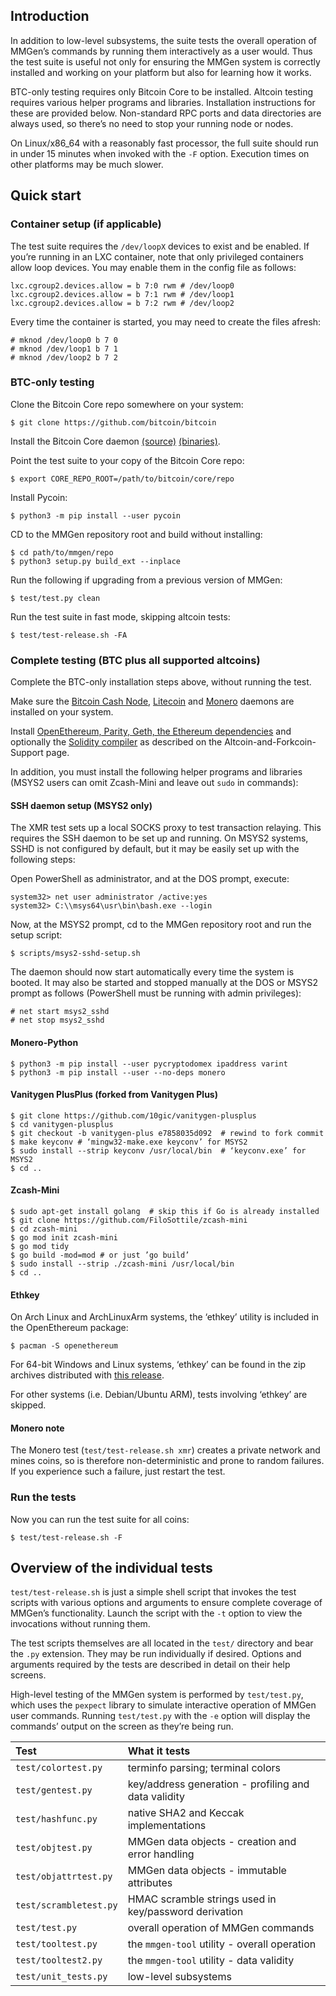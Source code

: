 ## Introduction

In addition to low-level subsystems, the suite tests the overall operation of
MMGen’s commands by running them interactively as a user would.  Thus the test
suite is useful not only for ensuring the MMGen system is correctly installed
and working on your platform but also for learning how it works.

BTC-only testing requires only Bitcoin Core to be installed.  Altcoin testing
requires various helper programs and libraries.  Installation instructions for
these are provided below.  Non-standard RPC ports and data directories are
always used, so there’s no need to stop your running node or nodes.

On Linux/x86\_64 with a reasonably fast processor, the full suite should run in
under 15 minutes when invoked with the `-F` option.  Execution times on other
platforms may be much slower.

## Quick start

### Container setup (if applicable)

The test suite requires the `/dev/loopX` devices to exist and be enabled.  If
you’re running in an LXC container, note that only privileged containers allow
loop devices.  You may enable them in the config file as follows:

```text
lxc.cgroup2.devices.allow = b 7:0 rwm # /dev/loop0
lxc.cgroup2.devices.allow = b 7:1 rwm # /dev/loop1
lxc.cgroup2.devices.allow = b 7:2 rwm # /dev/loop2
```

Every time the container is started, you may need to create the files afresh:

```text
# mknod /dev/loop0 b 7 0
# mknod /dev/loop1 b 7 1
# mknod /dev/loop2 b 7 2
```

### BTC-only testing

Clone the Bitcoin Core repo somewhere on your system:

```text
$ git clone https://github.com/bitcoin/bitcoin
```

Install the Bitcoin Core daemon [(source)][sd] [(binaries)][bd].

Point the test suite to your copy of the Bitcoin Core repo:

```text
$ export CORE_REPO_ROOT=/path/to/bitcoin/core/repo
```

Install Pycoin:

```text
$ python3 -m pip install --user pycoin
```

CD to the MMGen repository root and build without installing:

```text
$ cd path/to/mmgen/repo
$ python3 setup.py build_ext --inplace
```

Run the following if upgrading from a previous version of MMGen:

```text
$ test/test.py clean
```

Run the test suite in fast mode, skipping altcoin tests:

```text
$ test/test-release.sh -FA
```

### Complete testing (BTC plus all supported altcoins)

Complete the BTC-only installation steps above, without running the test.

Make sure the [Bitcoin Cash Node][cnd], [Litecoin][ld] and [Monero][md]
daemons are installed on your system.

Install [OpenEthereum, Parity, Geth, the Ethereum dependencies][oe] and
optionally the [Solidity compiler][sc] as described on the
Altcoin-and-Forkcoin-Support page.

In addition, you must install the following helper programs and libraries (MSYS2
users can omit Zcash-Mini and leave out `sudo` in commands):

#### SSH daemon setup (MSYS2 only)

The XMR test sets up a local SOCKS proxy to test transaction relaying.  This
requires the SSH daemon to be set up and running.  On MSYS2 systems, SSHD
is not configured by default, but it may be easily set up with the following
steps:

Open PowerShell as administrator, and at the DOS prompt, execute:

```text
system32> net user administrator /active:yes
system32> C:\\msys64\usr\bin\bash.exe --login
```

Now, at the MSYS2 prompt, cd to the MMGen repository root and run the setup
script:

```text
$ scripts/msys2-sshd-setup.sh
```

The daemon should now start automatically every time the system is booted. It
may also be started and stopped manually at the DOS or MSYS2 prompt as follows
(PowerShell must be running with admin privileges):

```text
# net start msys2_sshd
# net stop msys2_sshd
```

#### Monero-Python

```text
$ python3 -m pip install --user pycryptodomex ipaddress varint
$ python3 -m pip install --user --no-deps monero
```

#### Vanitygen PlusPlus (forked from Vanitygen Plus)

```text
$ git clone https://github.com/10gic/vanitygen-plusplus
$ cd vanitygen-plusplus
$ git checkout -b vanitygen-plus e7858035d092  # rewind to fork commit
$ make keyconv # ‘mingw32-make.exe keyconv’ for MSYS2
$ sudo install --strip keyconv /usr/local/bin  # ‘keyconv.exe’ for MSYS2
$ cd ..
```

#### Zcash-Mini

```text
$ sudo apt-get install golang  # skip this if Go is already installed
$ git clone https://github.com/FiloSottile/zcash-mini
$ cd zcash-mini
$ go mod init zcash-mini
$ go mod tidy
$ go build -mod=mod # or just ’go build’
$ sudo install --strip ./zcash-mini /usr/local/bin
$ cd ..
```

#### Ethkey

On Arch Linux and ArchLinuxArm systems, the ‘ethkey’ utility is included in the
OpenEthereum package:

```text
$ pacman -S openethereum
```

For 64-bit Windows and Linux systems, ‘ethkey’ can be found in the zip archives
distributed with [this release][oz].

For other systems (i.e. Debian/Ubuntu ARM), tests involving ‘ethkey’ are skipped.

#### Monero note

The Monero test (`test/test-release.sh xmr`) creates a private network and
mines coins, so is therefore non-deterministic and prone to random failures.
If you experience such a failure, just restart the test.

### Run the tests

Now you can run the test suite for all coins:

```text
$ test/test-release.sh -F
```

## Overview of the individual tests

`test/test-release.sh` is just a simple shell script that invokes the test
scripts with various options and arguments to ensure complete coverage of
MMGen’s functionality.  Launch the script with the `-t` option to view the
invocations without running them.

The test scripts themselves are all located in the `test/` directory and bear
the `.py` extension.  They may be run individually if desired.  Options and
arguments required by the tests are described in detail on their help screens.

High-level testing of the MMGen system is performed by `test/test.py`, which
uses the `pexpect` library to simulate interactive operation of MMGen user
commands.  Running `test/test.py` with the `-e` option will display the
commands’ output on the screen as they’re being run.

| Test                  | What it tests                                        |
|:----------------------|:-----------------------------------------------------|
| `test/colortest.py`   | terminfo parsing; terminal colors                    |
| `test/gentest.py`     | key/address generation - profiling and data validity |
| `test/hashfunc.py`    | native SHA2 and Keccak implementations               |
| `test/objtest.py`     | MMGen data objects - creation and error handling     |
| `test/objattrtest.py` | MMGen data objects - immutable attributes            |
| `test/scrambletest.py`| HMAC scramble strings used in key/password derivation|
| `test/test.py`        | overall operation of MMGen commands                  |
| `test/tooltest.py`    | the `mmgen-tool` utility - overall operation         |
| `test/tooltest2.py`   | the `mmgen-tool` utility - data validity             |
| `test/unit_tests.py`  | low-level subsystems                                 |

[sd]: Install-Bitcoind-from-Source-on-Debian-or-Ubuntu-Linux
[bd]: Install-Bitcoind
[md]: https://getmonero.org/downloads/#linux
[ad]: https://download.bitcoinabc.org/
[cnd]: https://bitcoincashnode.org/
[ld]: https://download.litecoin.org/litecoin-0.17.1/
[oe]: Altcoin-and-Forkcoin-Support#a_oe
[sc]: Altcoin-and-Forkcoin-Support#a_dt
[oz]: https://github.com/openethereum/openethereum/releases/tag/v3.1.0
